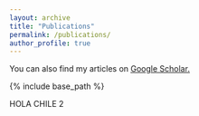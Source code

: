 ```yaml
---
layout: archive
title: "Publications"
permalink: /publications/
author_profile: true
---
```


  You can also find my articles on <u><a href="https://scholar.google.com/citations?user=J7WSE60AAAAJ&hl=en&oi=ao"> Google Scholar</a>.</u>

{% include base_path %}

HOLA CHILE 2
